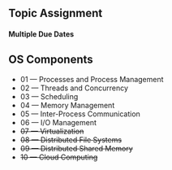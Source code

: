 ## Topic  Assignment
#### Multiple Due Dates



## OS Components

- 01 — Processes and Process Management
- 02 — Threads and Concurrency
- 03 — Scheduling
- 04 — Memory Management
- 05 — Inter-Process Communication
- 06 — I/O Management
- ~~07 — Virtualization~~
- ~~08 — Distributed File Systems~~
- ~~09 — Distributed Shared Memory~~
- ~~10 — Cloud Computing~~

